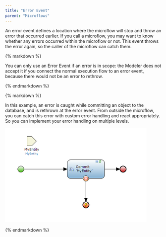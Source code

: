 ```yaml
---
title: "Error Event"
parent: "Microflows"
---
```



An error event defines a location where the microflow will stop and throw an error that occurred earlier. If you call a microflow, you may want to know whether any errors occurred within the microflow or not. This event throws the error again, so the caller of the microflow can catch them.

<div class="alert alert-warning">{% markdown %}

You can only use an Error Event if an error is in scope: the Modeler does not accept it if you connect the normal execution flow to an error event, because there would not be an error to rethrow.

{% endmarkdown %}</div><div class="alert alert-info">{% markdown %}

In this example, an error is caught while committing an object to the database, and is rethrown at the error event. From outside the microflow, you can catch this error with custom error handling and react appropriately. So you can implement your error handling on multiple levels.

![](attachments/16713807/16843954.png)

{% endmarkdown %}</div>
